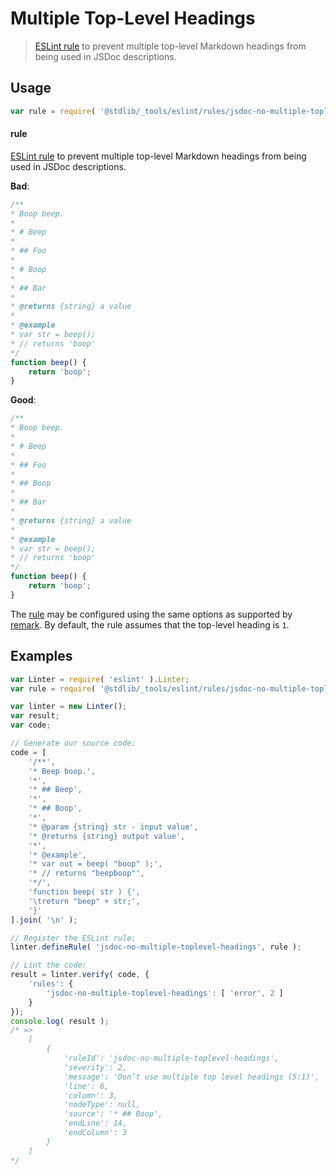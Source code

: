 <!--

@license Apache-2.0

Copyright (c) 2018 The Stdlib Authors.

Licensed under the Apache License, Version 2.0 (the "License");
you may not use this file except in compliance with the License.
You may obtain a copy of the License at

   http://www.apache.org/licenses/LICENSE-2.0

Unless required by applicable law or agreed to in writing, software
distributed under the License is distributed on an "AS IS" BASIS,
WITHOUT WARRANTIES OR CONDITIONS OF ANY KIND, either express or implied.
See the License for the specific language governing permissions and
limitations under the License.

-->

# Multiple Top-Level Headings

> [ESLint rule][eslint-rules] to prevent multiple top-level Markdown headings from being used in JSDoc descriptions.

<section class="intro">

</section>

<!-- /.intro -->

<section class="usage">

## Usage

```javascript
var rule = require( '@stdlib/_tools/eslint/rules/jsdoc-no-multiple-toplevel-headings' );
```

#### rule

[ESLint rule][eslint-rules] to prevent multiple top-level Markdown headings from being used in JSDoc descriptions.

**Bad**:

<!-- eslint-disable stdlib/jsdoc-no-multiple-toplevel-headings, stdlib/jsdoc-first-heading-level, stdlib/jsdoc-markdown-remark -->

```javascript
/**
* Boop beep.
*
* # Beep
*
* ## Foo
*
* # Boop
*
* ## Bar
*
* @returns {string} a value
*
* @example
* var str = beep();
* // returns 'boop'
*/
function beep() {
    return 'boop';
}
```

**Good**:

<!-- eslint-disable stdlib/jsdoc-first-heading-level, stdlib/jsdoc-markdown-remark -->

```javascript
/**
* Boop beep.
*
* # Beep
*
* ## Foo
*
* ## Boop
*
* ## Bar
*
* @returns {string} a value
*
* @example
* var str = beep();
* // returns 'boop'
*/
function beep() {
    return 'boop';
}
```

The [rule][eslint-rules] may be configured using the same options as supported by [remark][remark-lint-multiple-toplevel-headings]. By default, the rule assumes that the top-level heading is `1`.

</section>

<!-- /.usage -->

<section class="examples">

## Examples

<!-- eslint no-undef: "error" -->

```javascript
var Linter = require( 'eslint' ).Linter;
var rule = require( '@stdlib/_tools/eslint/rules/jsdoc-no-multiple-toplevel-headings' );

var linter = new Linter();
var result;
var code;

// Generate our source code:
code = [
    '/**',
    '* Beep boop.',
    '*',
    '* ## Beep',
    '*',
    '* ## Boop',
    '*',
    '* @param {string} str - input value',
    '* @returns {string} output value',
    '*',
    '* @example',
    '* var out = beep( "boop" );',
    '* // returns "beepboop"',
    '*/',
    'function beep( str ) {',
    '\treturn "beep" + str;',
    '}'
].join( '\n' );

// Register the ESLint rule:
linter.defineRule( 'jsdoc-no-multiple-toplevel-headings', rule );

// Lint the code:
result = linter.verify( code, {
    'rules': {
        'jsdoc-no-multiple-toplevel-headings': [ 'error', 2 ]
    }
});
console.log( result );
/* =>
    [
        {
            'ruleId': 'jsdoc-no-multiple-toplevel-headings',
            'severity': 2,
            'message': 'Don’t use multiple top level headings (5:1)',
            'line': 6,
            'column': 3,
            'nodeType': null,
            'source': '* ## Boop',
            'endLine': 14,
            'endColumn': 3
        }
    ]
*/
```

</section>

<!-- /.examples -->

<!-- Section for related `stdlib` packages. Do not manually edit this section, as it is automatically populated. -->

<section class="related">

</section>

<!-- /.related -->

<!-- Section for all links. Make sure to keep an empty line after the `section` element and another before the `/section` close. -->

<section class="links">

[eslint-rules]: https://eslint.org/docs/developer-guide/working-with-rules

[remark-lint-multiple-toplevel-headings]: https://github.com/remarkjs/remark-lint/tree/19150d94f89f7a0d94d083417890236d11839641/packages/remark-lint-no-multiple-toplevel-headings

</section>

<!-- /.links -->
